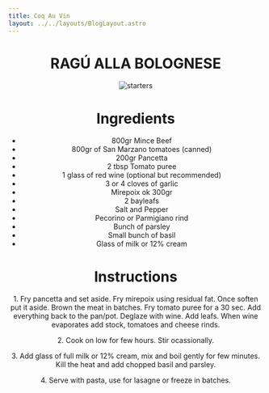 ```yaml
---
title: Coq Au Vin
layout: ../../layouts/BlogLayout.astro
---
```


<header class="header">
  <!-- ![starters](/images/starters.png) -->

  # RAG&#218; ALLA BOLOGNESE

  <img class="foodImage" src="/images/bolognese.jpeg" alt="starters" />


  <div class="flex-container">
    <div class="flex-items ingredients">
      <h1 class="IngHead">Ingredients</h1>
      <ul class="listOfIng">
        <li>800gr Mince Beef</li>
        <li>800gr of San Marzano tomatoes (canned)</li>
        <li>200gr Pancetta</li>
        <li>2 tbsp Tomato puree</li>
        <li>1 glass of red wine (optional but recommended)</li>
        <li>3 or 4 cloves of garlic</li>
        <li>Mirepoix ok 300gr</li>
        <li>2 bayleafs</li>
        <li>Salt and Pepper</li>
        <li>Pecorino or Parmigiano rind</li>
        <li>Bunch of parsley</li>
        <li>Small bunch of basil</li>
        <li>Glass of milk or 12% cream</li>
      </ul>
    </div>
    <div class="flex-items instructions">
      <h1 class="IngHead">Instructions</h1>
      <p class="parInstruct">
        1. Fry pancetta and set aside. Fry mirepoix using residual fat. Once
        soften put it aside. Brown the meat in batches. Fry tomato puree for a
        30 sec. Add everything back to the pan/pot. Deglaze with wine. Add
        leafs. When wine evaporates add stock, tomatoes and cheese rinds.
      </p>
      <p class="parInstruct">
        2. Cook on low for few hours. Stir ocassionally.
      </p>
      <p class="parInstruct">
        3. Add glass of full milk or 12% cream, mix and boil gently for few
        minutes. Kill the heat and add chopped basil and parsley.
      </p>
      <p class="parInstruct">
        4. Serve with pasta, use for lasagne or freeze in batches.
      </p>
      <p class="parInstruct"></p>
      <p class="parInstruct"></p>
    </div>
  </div>

  <style>

  </style>
</header>
